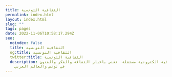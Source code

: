 ```yaml
---
title: الثقافية التونسية
permalink: index.html
layout: index.html
slug: ""
tags: pages
date: 2022-11-06T10:58:17.294Z
seo:
  noindex: false
  title: الثقافية التونسية
  og:title: الثقافية التونسية
  twitter:title: الثقافية التونسية
  description: مجلة  ثقافية الكترونية مستقلة  تعنى باخبار الثقافة والفكر والفنون
    في تونس والعالم العربي
---
```

